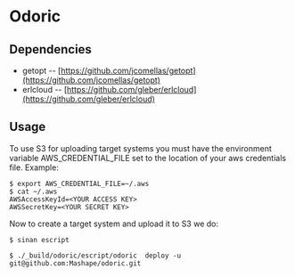 Odoric
======================================

## Dependencies

* getopt -- [https://github.com/jcomellas/getopt](https://github.com/jcomellas/getopt)
* erlcloud -- [https://github.com/gleber/erlcloud](https://github.com/gleber/erlcloud)

## Usage

To use S3 for uploading target systems you must have the environment
variable AWS_CREDENTIAL_FILE set to the location of your aws
credentials file. Example:

```shell
$ export AWS_CREDENTIAL_FILE=~/.aws
$ cat ~/.aws
AWSAccessKeyId=<YOUR ACCESS KEY>
AWSSecretKey=<YOUR SECRET KEY>
```

Now to create a target system and upload it to S3 we do:

```shell
$ sinan escript

$ ./_build/odoric/escript/odoric  deploy -u git@github.com:Mashape/odoric.git
```
